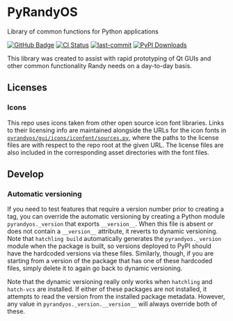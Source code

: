 # PyRandyOS

Library of common functions for Python applications

[![GitHub Badge](https://img.shields.io/badge/GitHub-181717?logo=github&logoColor=fff&style=plastic)](https://github.com/emanspeaks/pyrandyos)
[![CI Status](https://github.com/emanspeaks/pyrandyos/actions/workflows/ci.yml/badge.svg)](https://github.com/emanspeaks/pyrandyos/actions)
[![last-commit](https://img.shields.io/github/last-commit/emanspeaks/pyrandyos)](https://github.com/emanspeaks/pyrandyos/commits/main)
[![PyPI Downloads](https://img.shields.io/pypi/dm/pyrandyos?label=PyPI%20downloads)](https://pypi.org/project/pyrandyos/)
<!-- [![Conda Downloads](https://img.shields.io/conda/dn/conda-forge/pyrandyos?label=Conda%20downloads)](https://anaconda.org/conda-forge/pyrandyos) -->

This library was created to assist with rapid prototyping of Qt GUIs and other
common functionality Randy needs on a day-to-day basis.

## Licenses

### Icons

This repo uses icons taken from other open source icon font libraries.  Links to their licensing info are maintained alongside the URLs for the icon fonts in [`pyrandyos/gui/icons/iconfont/sources.py`](pyrandyos/gui/icons/iconfont/sources.py), where the paths to the license files are with respect to the repo root at the given URL.  The license files are also included in the corresponding asset directories with the font files.

## Develop

### Automatic versioning

If you need to test features that require a version number prior to creating a tag, you can override the automatic versioning by creating a Python module `pyrandyos._version` that exports `__version__`.  When this file is absent or does not contain a `__version__` attribute, it reverts to dynamic versioning. Note that `hatchling build` automatically generates the `pyrandyos._version` module when the package is built, so versions deployed to PyPI should have the hardcoded versions via these files.  Similarly, though, if you are starting from a version of the package that has one of these hardcoded files, simply delete it to again go back to dynamic versioning.

Note that the dynamic versioning really only works when `hatchling` and `hatch-vcs` are installed.
If either of these packages are not installed, it attempts to read the version from the installed package metadata.
However, any value in `pyrandyos._version.__version__` will always override both of these.
